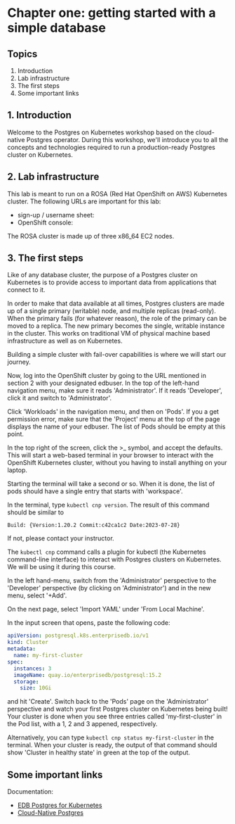# Chapter one: getting started with a simple database

## Topics

1. Introduction
2. Lab infrastructure
3. The first steps
10. Some important links

## 1. Introduction
Welcome to the Postgres on Kubernetes workshop based on the cloud-native Postgres
operator. During this workshop, we'll introduce you to all the concepts and technologies
required to run a production-ready Postgres cluster on Kubernetes.

## 2. Lab infrastructure
This lab is meant to run on a ROSA (Red Hat OpenShift on AWS) Kubernetes cluster. The
following URLs are important for this lab:

 - sign-up / username sheet: 
 - OpenShift console: 

The ROSA cluster is made up of three x86_64 EC2 nodes. 

## 3. The first steps
Like of any database cluster, the purpose of a Postgres cluster on Kubernetes is to
provide access to important data from applications that connect to it.

In order to make that data available at all times, Postgres clusters are made up of
a single primary (writable) node, and multiple replicas (read-only). When the primary
fails (for whatever reason), the role of the primary can be moved to a replica. The new
primary becomes the single, writable instance in the cluster. This works on traditional
VM of physical machine based infrastructure as well as on Kubernetes.

Building a simple cluster with fail-over capabilities is where we will start our
journey.

Now, log into the OpenShift cluster by going to the URL mentioned in section 2 with your
designated edbuser. In the top of the left-hand navigation menu, make sure it reads
'Administrator'. If it reads 'Developer', click it and switch to 'Administrator'. 

Click 'Workloads' in the navigation menu, and then on 'Pods'. If you a get permission
error, make sure that the 'Project' menu at the top of the page displays the name of
your edbuser. The list of Pods should be empty at this point.

In the top right of the screen, click the >_ symbol, and accept the defaults. This will
start a web-based terminal in your browser to interact with the OpenShift Kubernetes
cluster, without you having to install anything on your laptop.

Starting the terminal will take a second or so. When it is done, the list of pods should
have a single entry that starts with 'workspace'.

In the terminal, type `kubectl cnp version`. The result of this command should be similar to
```
Build: {Version:1.20.2 Commit:c42ca1c2 Date:2023-07-28}
```

If not, please contact your instructor.

The `kubectl cnp` command calls a plugin for kubectl (the Kubernetes command-line
interface) to interact with Postgres clusters on Kubernetes. We will be using it during
this course.

In the left hand-menu, switch from the 'Administrator' perspective to the 'Developer'
perspective (by clicking on 'Administrator') and in the new menu, select '+Add'.

On the next page, select 'Import YAML' under 'From Local Machine'.

In the input screen that opens, paste the following code:

```yaml
apiVersion: postgresql.k8s.enterprisedb.io/v1
kind: Cluster
metadata:
  name: my-first-cluster
spec:
  instances: 3
  imageName: quay.io/enterprisedb/postgresql:15.2
  storage:
    size: 10Gi
```

and hit 'Create'. Switch back to the 'Pods' page on the 'Administrator' perspective and
watch your first Postgres cluster on Kubernetes being built! Your cluster is done when
you see three entries called 'my-first-cluster' in the Pod list, with a 1, 2 and
3 appened, respectively.

Alternatively, you can type `kubectl cnp status my-first-cluster` in the terminal. When
your cluster is ready, the output of that command should show 'Cluster in healthy state'
in green at the top of the output.

## Some important links

Documentation:
- [EDB Postgres for
    Kubernetes](https://www.enterprisedb.com/docs/postgres_for_kubernetes/latest/)
- [Cloud-Native Postgres](https://cloudnative-pg.io/documentation/1.20/)

